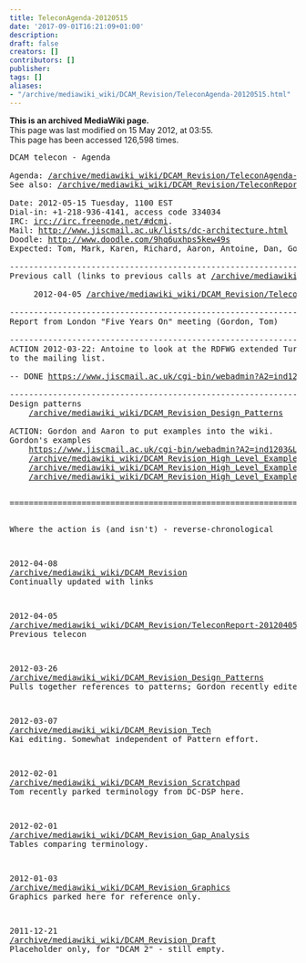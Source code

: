 ```yaml
---
title: TeleconAgenda-20120515
date: '2017-09-01T16:21:09+01:00'
description: 
draft: false
creators: []
contributors: []
publisher: 
tags: []
aliases:
- "/archive/mediawiki_wiki/DCAM_Revision/TeleconAgenda-20120515.html"
---
```


 **This is an archived MediaWiki page.**  
This page was last modified on 15 May 2012, at 03:55.  
This page has been accessed 126,598 times.

<pre>DCAM telecon - Agenda

Agenda: <a href="/mediawiki_wiki/DCAM_Revision/TeleconAgenda-20120515.md" class="external free" rel="nofollow">/archive/mediawiki_wiki/DCAM_Revision/TeleconAgenda-20120515</a>
See also: <a href="/mediawiki_wiki/DCAM_Revision/TeleconReport-20120515.md" class="external free" rel="nofollow">/archive/mediawiki_wiki/DCAM_Revision/TeleconReport-20120515</a> [after call]
 
Date: 2012-05-15 Tuesday, 1100 EST
Dial-in: +1-218-936-4141, access code 334034
IRC: <a href="irc://irc.freenode.net/#dcmi" class="external free" rel="nofollow">irc://irc.freenode.net/#dcmi</a>.
Mail: <a href="http://www.jiscmail.ac.uk/lists/dc-architecture.html" class="external free" rel="nofollow">http://www.jiscmail.ac.uk/lists/dc-architecture.html</a>
Doodle: <a href="http://www.doodle.com/9hq6uxhps5kew49s" class="external free" rel="nofollow">http://www.doodle.com/9hq6uxhps5kew49s</a>
Expected: Tom, Mark, Karen, Richard, Aaron, Antoine, Dan, Gordon, Kai

----------------------------------------------------------------------
Previous call (links to previous calls at <a href="/mediawiki_wiki/DCAM_Revision.md" class="external free" rel="nofollow">/archive/mediawiki_wiki/DCAM_Revision</a>)
 
     2012-04-05 <a href="/mediawiki_wiki/DCAM_Revision/TeleconReport-20120405.md" class="external free" rel="nofollow">/archive/mediawiki_wiki/DCAM_Revision/TeleconReport-20120405</a>

----------------------------------------------------------------------
Report from London "Five Years On" meeting (Gordon, Tom)

----------------------------------------------------------------------
ACTION 2012-03-22: Antoine to look at the RDFWG extended Turtle syntax and post comments 
to the mailing list.

-- DONE <a href="https://www.jiscmail.ac.uk/cgi-bin/webadmin?A2=ind1204&amp;L=dc-architecture&amp;P=7778" class="external free" rel="nofollow">https://www.jiscmail.ac.uk/cgi-bin/webadmin?A2=ind1204&amp;L=dc-architecture&amp;P=7778</a>

----------------------------------------------------------------------
Design patterns
    <a href="/mediawiki_wiki/DCAM_Revision_Design_Patterns.md" class="external free" rel="nofollow">/archive/mediawiki_wiki/DCAM_Revision_Design_Patterns</a>    

ACTION: Gordon and Aaron to put examples into the wiki.
Gordon's examples
    <a href="https://www.jiscmail.ac.uk/cgi-bin/webadmin?A2=ind1203&amp;L=dc-architecture&amp;F=&amp;S=&amp;P=55080" class="external free" rel="nofollow">https://www.jiscmail.ac.uk/cgi-bin/webadmin?A2=ind1203&amp;L=dc-architecture&amp;F=&amp;S=&amp;P=55080</a>
    <a href="/mediawiki_wiki/DCAM_Revision_High_Level_Example_Publication_Statement.md" class="external free" rel="nofollow">/archive/mediawiki_wiki/DCAM_Revision_High_Level_Example_Publication_Statement</a>
    <a href="/mediawiki_wiki/DCAM_Revision_High_Level_Example_Core_Elements.md" class="external free" rel="nofollow">/archive/mediawiki_wiki/DCAM_Revision_High_Level_Example_Core_Elements</a>
    <a href="/mediawiki_wiki/DCAM_Revision_High_Level_Example_Resource_Descriptions.md" class="external free" rel="nofollow">/archive/mediawiki_wiki/DCAM_Revision_High_Level_Example_Resource_Descriptions</a>

</pre><pre>======================================================================
Where the action is (and isn't) - reverse-chronological
 
2012-04-08 <a href="/mediawiki_wiki/DCAM_Revision.md" class="external free" rel="nofollow">/archive/mediawiki_wiki/DCAM_Revision</a>
           Continually updated with links

2012-04-05 <a href="/mediawiki_wiki/DCAM_Revision/TeleconReport-20120405.md" class="external free" rel="nofollow">/archive/mediawiki_wiki/DCAM_Revision/TeleconReport-20120405</a>
           Previous telecon

2012-03-26 <a href="/mediawiki_wiki/DCAM_Revision_Design_Patterns.md" class="external free" rel="nofollow">/archive/mediawiki_wiki/DCAM_Revision_Design_Patterns</a>
           Pulls together references to patterns; Gordon recently edited.

2012-03-07 <a href="/mediawiki_wiki/DCAM_Revision_Tech.md" class="external free" rel="nofollow">/archive/mediawiki_wiki/DCAM_Revision_Tech</a>
           Kai editing. Somewhat independent of Pattern effort.

2012-02-01 <a href="/mediawiki_wiki/DCAM_Revision_Scratchpad.md" class="external free" rel="nofollow">/archive/mediawiki_wiki/DCAM_Revision_Scratchpad</a>
           Tom recently parked terminology from DC-DSP here.

2012-02-01 <a href="/mediawiki_wiki/DCAM_Revision_Gap_Analysis.md" class="external free" rel="nofollow">/archive/mediawiki_wiki/DCAM_Revision_Gap_Analysis</a>
           Tables comparing terminology.

2012-01-03 <a href="/mediawiki_wiki/DCAM_Revision_Graphics.md" class="external free" rel="nofollow">/archive/mediawiki_wiki/DCAM_Revision_Graphics</a>
           Graphics parked here for reference only.

2011-12-21 <a href="/mediawiki_wiki/DCAM_Revision_Draft.md" class="external free" rel="nofollow">/archive/mediawiki_wiki/DCAM_Revision_Draft</a> 
           Placeholder only, for "DCAM 2" - still empty.
</pre>

